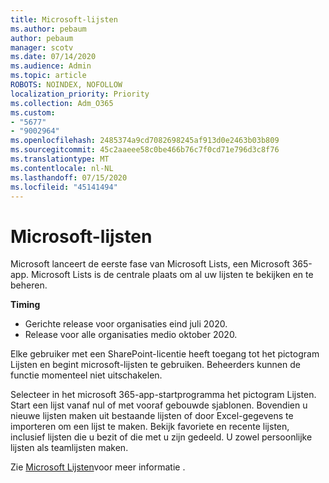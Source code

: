 ```yaml
---
title: Microsoft-lijsten
ms.author: pebaum
author: pebaum
manager: scotv
ms.date: 07/14/2020
ms.audience: Admin
ms.topic: article
ROBOTS: NOINDEX, NOFOLLOW
localization_priority: Priority
ms.collection: Adm_O365
ms.custom:
- "5677"
- "9002964"
ms.openlocfilehash: 2485374a9cd7082698245af913d0e2463b03b809
ms.sourcegitcommit: 45c2aaeee58c0be466b76c7f0cd71e796d3c8f76
ms.translationtype: MT
ms.contentlocale: nl-NL
ms.lasthandoff: 07/15/2020
ms.locfileid: "45141494"
---
```

# <a name="microsoft-lists"></a>Microsoft-lijsten

Microsoft lanceert de eerste fase van Microsoft Lists, een Microsoft 365-app. Microsoft Lists is de centrale plaats om al uw lijsten te bekijken en te beheren.  
  
**Timing**  

- Gerichte release voor organisaties eind juli 2020.
- Release voor alle organisaties medio oktober 2020.

Elke gebruiker met een SharePoint-licentie heeft toegang tot het pictogram Lijsten en begint microsoft-lijsten te gebruiken. Beheerders kunnen de functie momenteel niet uitschakelen.
 
Selecteer in het microsoft 365-app-startprogramma het pictogram Lijsten. Start een lijst vanaf nul of met vooraf gebouwde sjablonen. Bovendien u nieuwe lijsten maken uit bestaande lijsten of door Excel-gegevens te importeren om een lijst te maken. Bekijk favoriete en recente lijsten, inclusief lijsten die u bezit of die met u zijn gedeeld. U zowel persoonlijke lijsten als teamlijsten maken.  

Zie [Microsoft Lijsten](https://aka.ms/microsoftlists)voor meer informatie .